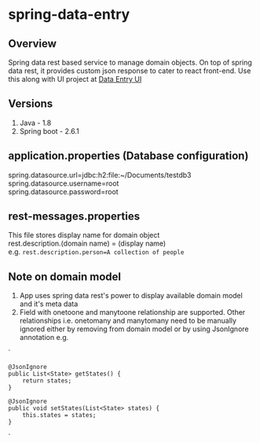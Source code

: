 # spring-data-entry
## Overview
Spring data rest based service to manage domain objects. On top of spring data rest, it provides custom json response to cater to react front-end. Use this along with UI project at <a href="https://github.com/pat246/data-entry">Data Entry UI</a>

## Versions
1. Java - 1.8
2. Spring boot - 2.6.1

## application.properties (Database configuration)
spring.datasource.url=jdbc:h2:file:~/Documents/testdb3 \
spring.datasource.username=root \
spring.datasource.password=root

## rest-messages.properties 
This file stores display name for domain object \
rest.description.(domain name) = (display name) \
e.g. `rest.description.person=A collection of people`

## Note on domain model
1. App uses spring data rest's power to display available domain model and it's meta data
2. Field with  onetoone and manytoone relationship are supported. Other relationships i.e. onetomany and manytomany need to be manually ignored either by removing from domain model or by using JsonIgnore annotation e.g.

`

	@JsonIgnore
    public List<State> getStates() {
        return states;
    }
    
    @JsonIgnore
    public void setStates(List<State> states) {
        this.states = states;
    }
`

